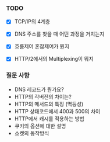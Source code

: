 ### TODO
- [x] TCP/IP의 4계층
- [X] DNS 주소를 찾을 때 어떤 과정을 거치는지 
- [X] 흐름제어 혼잡제어가 뭔지
- [X] HTTP/2에서의 Multiplexing이 뭐지 


### 질문 사항 
- DNS 레코드가 뭔가요? 
- HTTP의 각버전의 차이는? 
- HTTP의 메서드의 특징 (멱등성) 
- HTTP 상태코드에서 400과 500의 차이 
- HTTP에서 캐시를 적용하는 방법
- 쿠키의 옵션에 대한 설명
- 소켓의 동작방식 
